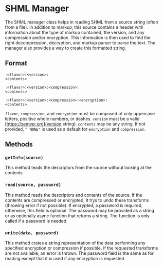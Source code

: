 # SHML Manager
The SHML manager class helps in reading SHML from a source string (often from a file). In addition to markup, this source contains a header with information about the type of markup contained, the version, and any compression and/or encryption.
This information is then used to find the right decompression, decryption, and markup parser to parse the text.
The manager also provides a way to create this formatted string.

## Format

```
:<flavor>:<version>:
<contents>
```

```
:<flavor>:<version>:<compression>:
<contents>
```

```
:<flavor>:<version>:<compression>:<encryption>:
<contents>
```
`flavor`, `compression`, and `encryption` must be composed of only uppercase letters, positive whole numbers, or dashes. `version` must be a valid [https://semver.org](version string). `contents` may be any string. If not provided, `” NONE"` is used as a default for `encryption` and `compression`.
## Methods
### `getInfo(source)`
This method teads the descriptors from the source without looking at the contents.
### `read(source, password)`
This method reads the descriptors and contents of the source. If the contents are compressed or encrypted, it trys to undo these transforms (throwing error if not possible). If encrypted, a password is required; otherwise, this field is optional. The password may be provided as a string or as optionally async function that returns a string. The function is only called if a password is needed.
### `write(data, password)`
This method crates a string representation of the data performing any specified encryption or compression if possible. If the requested transforms are not available, an error is thrown. The password field is the same as for reading except that it is used if any encryption is requested.
